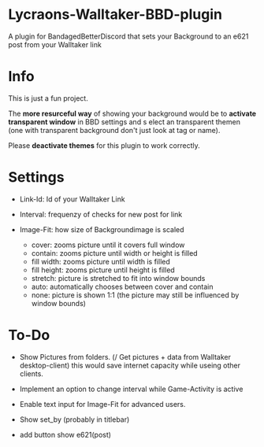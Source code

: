 # Lycraons-Walltaker-BBD-plugin
A plugin for BandagedBetterDiscord that sets your Background to an e621 post from your Walltaker link

# Info
This is just a fun project.

The **more resurceful way** of showing your background would be to **activate transparent window** in BBD settings and s
elect an transparent themen (one with transparent background don't just look at tag or name).

Please **deactivate themes** for this plugin to work correctly.

# Settings

- Link-Id: Id of your Walltaker Link

- Interval: frequenzy of checks for new post for link

- Image-Fit: how size of Backgroundimage is scaled
  - cover: zooms picture until it covers full window
  - contain: zooms picture until width or height is filled
  - fill width: zooms picture until width is filled
  - fill height: zooms picture until height is filled
  - stretch: picture is stretched to fit into window bounds
  - auto: automatically chooses between cover and contain
  - none: picture is shown 1:1 (the picture may still be influenced by window bounds)

# To-Do
- Show Pictures from folders. (/ Get pictures + data from Walltaker desktop-client) 
  this would save internet capacity while useing other clients.
  
- Implement an option to change interval while Game-Activity is active

- Enable text input for Image-Fit for advanced users.

- Show set_by (probably in titlebar)

- add button show e621(post)
